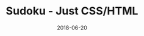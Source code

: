 ---
title: 'Sudoku - Just CSS/HTML'
description: 'Complete a sudoku puzzle without Javascript or server-side interaction.'
gametype: 'simple'
gameid: 41
date: 2018-06-20
tags: []
draft: false
type: 'games'
num19: [{'idx':1,'arr1':[1,2,3,4,5,6,7,8,9],'arr2':[1,2,3,4,5,6,7,8,9]},{'idx':2,'arr1':[1,2,3,4,5,6,7,8,9],'arr2':[1,2,3,4,5,6,7,8,9]},{'idx':3,'arr1':[1,2,3,4,5,6,7,8,9],'arr2':[1,2,3,4,5,6,7,8,9]},{'idx':4,'arr1':[1,2,3,4,5,6,7,8,9],'arr2':[1,2,3,4,5,6,7,8,9]},{'idx':5,'arr1':[1,2,3,4,5,6,7,8,9],'arr2':[1,2,3,4,5,6,7,8,9]},{'idx':6,'arr1':[1,2,3,4,5,6,7,8,9],'arr2':[1,2,3,4,5,6,7,8,9]},{'idx':7,'arr1':[1,2,3,4,5,6,7,8,9],'arr2':[1,2,3,4,5,6,7,8,9]},{'idx':8,'arr1':[1,2,3,4,5,6,7,8,9],'arr2':[1,2,3,4,5,6,7,8,9]},{'idx':9,'arr1':[1,2,3,4,5,6,7,8,9],'arr2':[1,2,3,4,5,6,7,8,9]}]
puzzle: [[0, 9, 0, 0, 0, 1, 0, 0, 0], [0, 0, 0, 0, 5, 9, 1, 0, 8], [0, 3, 4, 0, 0, 2, 9, 0, 0], [5, 2, 6, 0, 0, 0, 0, 0, 0], [0, 7, 0, 0, 6, 0, 0, 4, 0], [0, 0, 0, 0, 0, 0, 3, 9, 6], [0, 0, 3, 7, 0, 0, 8, 1, 0], [9, 0, 7, 2, 1, 0, 0, 0, 0], [0, 0, 0, 9, 0, 0, 0, 7, 0]]
layout: 'sudokucssstatic'
---